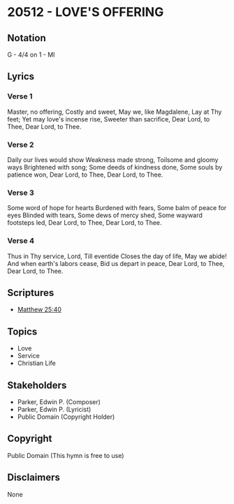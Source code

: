 # 20512 - LOVE'S OFFERING

## Notation

G - 4/4 on 1 - MI

## Lyrics

### Verse 1

Master, no offering, Costly and sweet, May we, like Magdalene, Lay at Thy feet; Yet may love's incense rise, Sweeter than sacrifice, Dear Lord, to Thee, Dear Lord, to Thee.

### Verse 2

Daily our lives would show Weakness made strong, Toilsome and gloomy ways Brightened with song; Some deeds of kindness done, Some souls by patience won, Dear Lord, to Thee, Dear Lord, to Thee.

### Verse 3

Some word of hope for hearts Burdened with fears, Some balm of peace for eyes Blinded with tears, Some dews of mercy shed, Some wayward footsteps led, Dear Lord, to Thee, Dear Lord, to Thee.

### Verse 4

Thus in Thy service, Lord, Till eventide Closes the day of life, May we abide! And when earth's labors cease, Bid us depart in peace, Dear Lord, to Thee, Dear Lord, to Thee.


## Scriptures

- [Matthew 25:40](https://www.biblegateway.com/passage/?search=Matthew%2025%3A40)

## Topics

- Love
- Service
- Christian Life

## Stakeholders

- Parker, Edwin P. (Composer)
- Parker, Edwin P. (Lyricist)
- Public Domain (Copyright Holder)

## Copyright

Public Domain
(This hymn is free to use)

## Disclaimers

None

